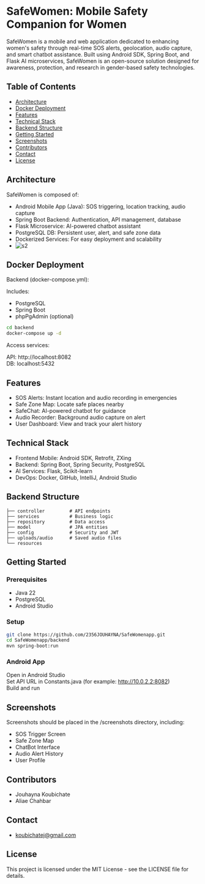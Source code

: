 # SafeWomen: Mobile Safety Companion for Women

SafeWomen is a mobile and web application dedicated to enhancing women's safety through real-time SOS alerts, geolocation, audio capture, and smart chatbot assistance. Built using Android SDK, Spring Boot, and Flask AI microservices, SafeWomen is an open-source solution designed for awareness, protection, and research in gender-based safety technologies.

## Table of Contents

- [Architecture](#architecture)
- [Docker Deployment](#docker-deployment)
- [Features](#features)
- [Technical Stack](#technical-stack)
- [Backend Structure](#backend-structure)
- [Getting Started](#getting-started)
- [Screenshots](#screenshots)
- [Contributors](#contributors)
- [Contact](#contact)
- [License](#license)

## Architecture

SafeWomen is composed of:

- Android Mobile App (Java): SOS triggering, location tracking, audio capture
- Spring Boot Backend: Authentication, API management, database
- Flask Microservice: AI-powered chatbot assistant
- PostgreSQL DB: Persistent user, alert, and safe zone data
- Dockerized Services: For easy deployment and scalability
- ![s2](https://github.com/user-attachments/assets/38d37844-0f22-41e3-a2ce-84f64daa28c7)


## Docker Deployment

Backend (docker-compose.yml):

Includes:
- PostgreSQL
- Spring Boot
- phpPgAdmin (optional)

```bash
cd backend
docker-compose up -d
```

Access services:

API: http://localhost:8082  
DB: localhost:5432

## Features

- SOS Alerts: Instant location and audio recording in emergencies  
- Safe Zone Map: Locate safe places nearby  
- SafeChat: AI-powered chatbot for guidance  
- Audio Recorder: Background audio capture on alert  
- User Dashboard: View and track your alert history  

## Technical Stack

- Frontend Mobile: Android SDK, Retrofit, ZXing  
- Backend: Spring Boot, Spring Security, PostgreSQL  
- AI Services: Flask, Scikit-learn  
- DevOps: Docker, GitHub, IntelliJ, Android Studio  

## Backend Structure

```
├── controller         # API endpoints
├── services           # Business logic
├── repository         # Data access
├── model              # JPA entities
├── config             # Security and JWT
├── uploads/audio      # Saved audio files
└── resources
```

## Getting Started

### Prerequisites

- Java 22  
- PostgreSQL  
- Android Studio  

### Setup

```bash
git clone https://github.com/2356JOUHAYNA/SafeWomenapp.git
cd SafeWomenapp/backend
mvn spring-boot:run
```

### Android App

Open in Android Studio  
Set API URL in Constants.java (for example: http://10.0.2.2:8082)  
Build and run  

## Screenshots

Screenshots should be placed in the /screenshots directory, including:

- SOS Trigger Screen  
- Safe Zone Map  
- ChatBot Interface  
- Audio Alert History  
- User Profile  

## Contributors

- Jouhayna Koubichate  
- Aliae Chahbar  

## Contact

- koubichatej@gmail.com  


## License

This project is licensed under the MIT License - see the LICENSE file for details.
